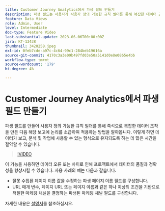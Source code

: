 ```yaml
---
title: Customer Journey Analytics에서 파생 필드 만들기
description: 파생 필드는 사용자가 사용자 정의 가능한 규칙 빌더를 통해 복잡한 데이터 조작을 즉석으로 만든 다음 해당 보고에 논리를 소급하여 적용할 수 있는 강력한 기능이므로 데이터가 보고, 분석 및 작업에 사용 가능한 형식으로 표시되도록 하는 데 상당한 시간을 절약할 수 있습니다.
feature: Data Views
role: Admin, User
level: Intermediate
doc-type: Feature Video
last-substantial-update: 2023-06-06T00:00:00Z
jira: KT-13438
thumbnail: 3420258.jpeg
exl-id: 0feb7cde-a97c-4c64-99c1-284beb19616a
source-git-commit: 4170c3a3e09b497fd03e50a5141d0e8e0865e4bb
workflow-type: tm+mt
source-wordcount: '179'
ht-degree: 4%

---
```


# Customer Journey Analytics에서 파생 필드 만들기

파생 필드를 만들어 사용자 정의 가능한 규칙 빌더를 통해 즉석으로 복잡한 데이터 조작을 만든 다음 해당 보고에 논리를 소급하여 적용하는 방법을 알아봅니다. 이렇게 하면 데이터가 보고, 분석 및 작업에 사용할 수 있는 형식으로 유지되도록 하는 데 많은 시간을 절약할 수 있습니다.

>[!VIDEO](https://video.tv.adobe.com/v/3420258/?learn=on)

이 기능을 사용하면 데이터 오류 또는 차이로 인해 프로젝트에서 데이터의 품질과 정확성을 향상시킬 수 있습니다.
사용 사례의 예는 다음과 같습니다.

* 잘못 수집된 페이지 이름 값을 수정하는 파생 페이지 이름 필드를 구성합니다.
* URL 매개 변수, 페이지 URL 또는 페이지 이름과 같은 하나 이상의 조건을 기반으로 적절한 마케팅 채널을 결정하는 파생된 마케팅 채널 필드를 구성합니다.

자세한 내용은 [설명서](https://experienceleague.adobe.com/docs/analytics-platform/using/cja-dataviews/derived-fields.html?lang=ko)를 참조하십시오.
